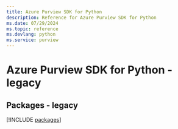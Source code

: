 ```yaml
---
title: Azure Purview SDK for Python
description: Reference for Azure Purview SDK for Python
ms.date: 07/29/2024
ms.topic: reference
ms.devlang: python
ms.service: purview
---
```

# Azure Purview SDK for Python - legacy
## Packages - legacy
[!INCLUDE [packages](purview-index.md)]
